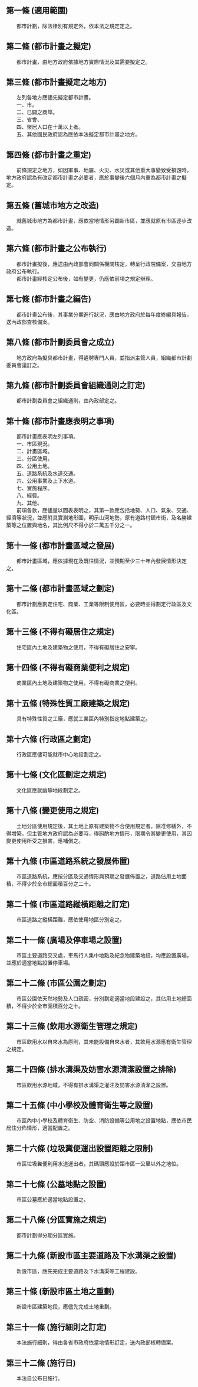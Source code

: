 第一條 (適用範圍)
-----------------
　　都市計劃，除法律別有規定外，依本法之規定定之。  


第二條 (都市計畫之擬定)
-----------------------
　　都市計畫，由地方政府依據地方實際情況及其需要擬定之。  


第三條 (都市計畫擬定之地方)
---------------------------
　　左列各地方應儘先擬定都市計畫。  
　　一、市。  
　　二、已闢之商埠。  
　　三、省會、  
　　四、聚居人口在十萬以上者。  
　　五、其他國民政府認為應依本法擬定都市計畫之地方。  


第四條 (都市計畫之重定)
-----------------------
　　前條規定之地方，如因軍事、地震、火災、水災或其他重大事變致受損毀時，地方政府認為有改定都市計畫之必要者，應於事變後六個月內重為都市計畫之擬定。  


第五條 (舊城市地方之改造)
-------------------------
　　就舊城市地方為都市計畫，應依當地情形另闢新市區，並應就原有市區逐步改造。  


第六條 (都市計畫之公布執行)
---------------------------
　　都市計畫擬後，應送由內政部會同關係機關核定，轉呈行政院備案，交由地方政府公布執行。  
　　都市計畫經核定公布後，如有變更，仍應依前項之規定辦理。  


第七條 (都市計畫之編告)
-----------------------
　　都市計畫公布後，其事業分期進行狀況，應由地方政府於每年度終編具報告，送內政部查核備案。  


第八條 (都市計劃委員會之成立)
-----------------------------
　　地方政府為擬具都市計畫，得遴聘專門人員，並指派主管人員，組織都市計劃委員會議訂之。  


第九條 (都市計劃委員會組織通則之訂定)
-------------------------------------
　　都市計劃委員會之組織通則，由內政部定之。  


第十條 (都市計畫應表明之事項)
-----------------------------
　　都市計畫應表明左列事項。  
　　一、市區現況。  
　　二、計畫區域。  
　　三、分區使用。  
　　四、公用土地。  
　　五、道路系統及水道交通。  
　　六、公用事業及上下水道。  
　　七、實施程序。  
　　八、經費。  
　　九、其他。  
　　前項各款，應儘量以圖表表明之，其第一款應包括地勢、人口、氣象、交通、經濟等狀況，並應附具實測地形圖，明示山河地勢，原有道路村鎮市街，及名勝建築等之位置與地名，其比例尺不得小於二萬五千分之一。  


第十一條 (都市計畫區域之發展)
-----------------------------
　　都市計畫區域，應依據現在及既往情況，並預期至少三十年內發展情形決定之。  


第十二條 (都市計畫區域之劃定)
-----------------------------
　　都市計劃應劃定住宅、商業、工業等限制使用區，必要時並得劃定行政區及文化區。  


第十三條 (不得有礙居住之規定)
-----------------------------
　　住宅區內土地及建築物之使用，不得有礙居住之安寧。  


第十四條 (不得有礙商業便利之規定)
---------------------------------
　　商業區內土地及建築物之使用，不得有礙商業之便利。  


第十五條 (特殊性質工廠建築之規定)
---------------------------------
　　具有特殊性質之工廠，應就工業區內特別指定地點建築之。  


第十六條 (行政區之劃定)
-----------------------
　　行政區應儘可能就市中心地段劃定之。  


第十七條 (文化區劃定之規定)
---------------------------
　　文化區應就幽靜地段劃定之。  


第十八條 (變更使用之規定)
-------------------------
　　土地分區使用規定後，其土地上原有建築物不合使用規定者，除准修繕外，不得增築。但主管地方政府認為必要時，得斟酌地方情形，限期令其變更使用，其因變更使用所受之損害，應補償之。  


第十九條 (市區道路系統之發展佈置)
---------------------------------
　　市區道路系統，應按分區及交通情形與預期之發展佈置之，道路佔用土地面積，不得少於全市總面積百分之二十。  


第二十條 (市區道路縱橫距離之訂定)
---------------------------------
　　市區道路之縱橫距離，應依使用地區分別定之。  


第二十一條 (廣場及停車場之設置)
-------------------------------
　　市區主要道路交叉處，車馬行人集中地點及紀念物建築地段，均應設置廣場，並應於適當地點設置停車場。  


第二十二條 (市區公園之劃定)
---------------------------
　　市區公園依天然地勢及人口疏密，分別劃定適當地段建設之，其佔用土地總面積，不得少於全市面積百分之十。  


第二十三條 (飲用水源衛生管理之規定)
-----------------------------------
　　市區飲用水以自來水為原則，其未能設備自來水者，其飲用水源應有衛生管理之規定。  


第二十四條 (排水溝渠及妨害水源清潔設置之排除)
---------------------------------------------
　　市區飲用水源地域，不得有排水溝渠之灌注及妨害水源清潔之設置。  


第二十五條 (中小學校及體育衛生等之設置)
---------------------------------------
　　市區內中小學校及體育衛生、防空、消防設備等公用地之設置地點，應依市民居住分佈情形，適當配置之。  


第二十六條 (垃圾糞便運出設置距離之限制)
---------------------------------------
　　市區垃圾糞便利用水道運出者，其碼頭應設於距市區一公里以外之地位。  


第二十七條 (公墓地點之設置)
---------------------------
　　市區公墓應於適當地點設置之。  


第二十八條 (分區實施之規定)
---------------------------
　　都市計劃得分期分區實施。  


第二十九條 (新設市區主要道路及下水溝渠之設置)
---------------------------------------------
　　新設市區，應先完成主要道路及下水溝渠等工程建設。  


第三十條 (新設市區土地之重劃)
-----------------------------
　　新設市區建築地段，應儘先完成土地重劃。  


第三十一條 (施行細則之訂定)
---------------------------
　　本法施行細則，得由各省市政府依當地情形訂定，送內政部核轉備案。  


第三十二條 (施行日)
-------------------
　　本法自公布日施行。